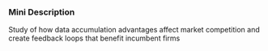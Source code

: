### Mini Description

Study of how data accumulation advantages affect market competition and create feedback loops that benefit incumbent firms
